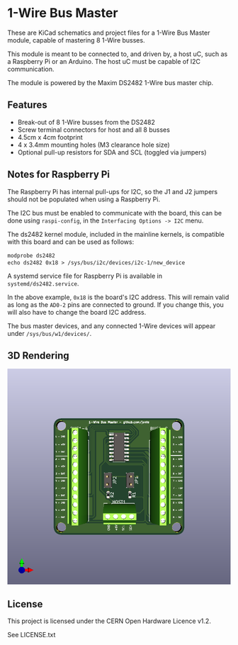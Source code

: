 1-Wire Bus Master
=================

These are KiCad schematics and project files for a 1-Wire Bus Master module,
capable of mastering 8 1-Wire busses.

This module is meant to be connected to, and driven by, a host uC, such as a Raspberry Pi or an Arduino. The host uC must be capable of I2C communication.

The module is powered by the Maxim DS2482 1-Wire bus master chip.

Features
--------

- Break-out of 8 1-Wire busses from the DS2482
- Screw terminal connectors for host and all 8 busses
- 4.5cm x 4cm footprint
- 4 x 3.4mm mounting holes (M3 clearance hole size)
- Optional pull-up resistors for SDA and SCL (toggled via jumpers)

Notes for Raspberry Pi
----------------------

The Raspberry Pi has internal pull-ups for I2C, so the J1 and J2 jumpers should not be populated when using a Raspberry Pi.

The I2C bus must be enabled to communicate with the board, this can be done using `raspi-config`, in the `Interfacing Options -> I2C` menu.

The ds2482 kernel module, included in the mainline kernels, is compatible with this board and can be used as follows:

    modprobe ds2482
    echo ds2482 0x18 > /sys/bus/i2c/devices/i2c-1/new_device

A systemd service file for Raspberry Pi is available in `systemd/ds2482.service`.

In the above example, `0x18` is the board's I2C address. This will remain valid as long as the `AD0-2` pins are connected to ground. If you change this, you will also have to change the board I2C address.

The bus master devices, and any connected 1-Wire devices will appear under `/sys/bus/w1/devices/`.

3D Rendering
------------

![3D Rendering](images/3d.png "3D rendering, using Phoenix MPT screw terminal blocks")

License
-------

This project is licensed under the CERN Open Hardware Licence v1.2.

See LICENSE.txt
